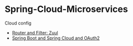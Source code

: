 # Spring-Cloud-Microservices
Cloud config

- [Router and Filter: Zuul](https://cloud.spring.io/spring-cloud-netflix/multi/multi__router_and_filter_zuul.html#_custom_zuul_filter_examples)
- [Spring Boot and Spring Cloud and OAuth2](https://itnext.io/microservices-with-spring-boot-and-spring-cloud-16d2c056ba12)

